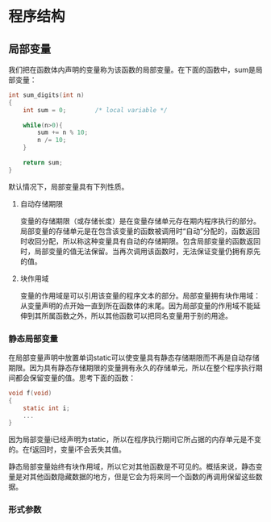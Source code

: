 # 程序结构

## 局部变量

我们把在函数体内声明的变量称为该函数的局部变量。在下面的函数中，sum是局部变量：

```c
int sum_digits(int n)
{
	int sum = 0;		/* local variable */
	
	while(n>0){
		sum += n % 10;
		n /= 10;
	}
	
	return sum;
}
```

默认情况下，局部变量具有下列性质。

1. 自动存储期限

   变量的存储期限（或存储长度）是在变量存储单元存在期内程序执行的部分。局部变量的存储单元是在包含该变量的函数被调用时“自动”分配的，函数返回时收回分配，所以称这种变量具有自动的存储期限。包含局部变量的函数返回时，局部变量的值无法保留。当再次调用该函数时，无法保证变量仍拥有原先的值。

2. 块作用域

   变量的作用域是可以引用该变量的程序文本的部分。局部变量拥有块作用域：从变量声明的点开始一直到所在函数体的末尾。因为局部变量的作用域不能延伸到其所属函数之外，所以其他函数可以把同名变量用于别的用途。



### 静态局部变量

在局部变量声明中放置单词static可以使变量具有静态存储期限而不再是自动存储期限。因为具有静态存储期限的变量拥有永久的存储单元，所以在整个程序执行期间都会保留变量的值。思考下面的函数：

```c
void f(void)
{
	static int i;
	...
}
```

因为局部变量i已经声明为static，所以在程序执行期间它所占据的内存单元是不变的。在f返回时，变量i不会丢失其值。



静态局部变量始终有块作用域，所以它对其他函数是不可见的。概括来说，静态变量是对其他函数隐藏数据的地方，但是它会为将来同一个函数的再调用保留这些数据。



### 形式参数

